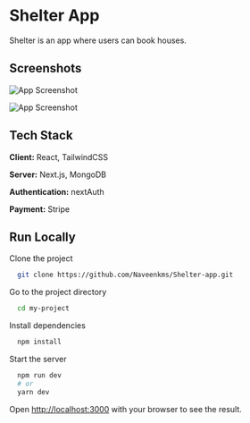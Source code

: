 # Shelter App

Shelter is an app where users can book houses.


## Screenshots

![App Screenshot](https://i.postimg.cc/YSgbKnkX/airbnb-clone.png)

![App Screenshot](https://naveenkms.github.io/my-portfolio/assets/project-img/shelter-app.png)


## Tech Stack

**Client:** React, TailwindCSS

**Server:** Next.js, MongoDB

**Authentication:** nextAuth

**Payment:** Stripe

## Run Locally

Clone the project

```bash
  git clone https://github.com/Naveenkms/Shelter-app.git
```

Go to the project directory

```bash
  cd my-project
```

Install dependencies

```bash
  npm install
```

Start the server

```bash
  npm run dev
  # or
  yarn dev
```

Open [http://localhost:3000](http://localhost:3000) with your browser to see the result.



